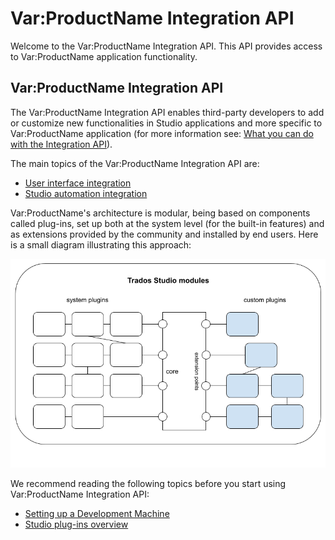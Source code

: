 Var:ProductName Integration API
====

Welcome to the Var:ProductName Integration API. This API provides access to Var:ProductName application functionality.

 Var:ProductName Integration API
 -----
The Var:ProductName Integration API enables third-party developers to add or customize new functionalities in Studio applications and more specific to Var:ProductName application (for more information see: [What you can do with the Integration API](what_you_can_do_with_the_integration_API.md)).

The main topics of the Var:ProductName Integration API are:

* [User interface integration](user_interface_integration.md)
* [Studio automation integration](studio_automation.md)

Var:ProductName's architecture is modular, being based on components called plug-ins, set up both at the system level (for the built-in features) and as extensions provided by the community and installed by end users. Here is a small diagram illustrating this approach:

![Modularity](images/Modularity.png)

We recommend reading the following topics before you start using Var:ProductName Integration API:

* [Setting up a Development Machine](../../articles/gettingstarted/setting_up_a_developer_machine.md) 
* [Studio plug-ins overview](../../articles/gettingstarted/studio_plugin_overview.md) 
